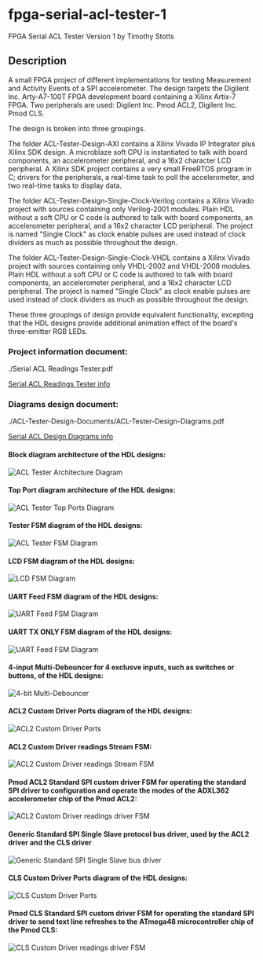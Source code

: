 # fpga-serial-acl-tester-1

FPGA Serial ACL Tester Version 1
by Timothy Stotts


## Description
A small FPGA project of different implementations for testing Measurement and Activity Events of a SPI accelerometer.
The design targets the Digilent Inc. Arty-A7-100T FPGA development board containing a Xilinx Artix-7 FPGA.
Two peripherals are used: Digilent Inc. Pmod ACL2, Digilent Inc. Pmod CLS.

The design is broken into three groupings.

The folder ACL-Tester-Design-AXI contains a Xilinx Vivado IP Integrator plus
Xilinx SDK design. A microblaze soft CPU is instantiated to talk with board components, an accelerometer peripheral,
and a 16x2 character LCD peripheral. A Xilinx SDK project contains a very small FreeRTOS program in C; drivers
for the peripherals, a real-time task to poll the accelerometer, and two real-time tasks to display data.

The folder ACL-Tester-Design-Single-Clock-Verilog contains a Xilinx Vivado project with sources
containing only Verilog-2001 modules. Plain HDL without a soft CPU or C code is authored to
talk with board components, an accelerometer peripheral, and a 16x2 character LCD peripheral.
The project is named "Single Clock" as clock enable pulses are used instead of clock dividers
as much as possible throughout the design.

The folder ACL-Tester-Design-Single-Clock-VHDL contains a Xilinx Vivado project with sources
containing only VHDL-2002 and VHDL-2008 modules. Plain HDL without a soft CPU or C code is authored to
talk with board components, an accelerometer peripheral, and a 16x2 character LCD peripheral.
The project is named "Single Clock" as clock enable pulses are used instead of clock dividers
as much as possible throughout the design.

These three groupings of design provide equivalent functionality, excepting that the HDL designs provide
additional animation effect of the board's three-emitter RGB LEDs.

### Project information document:

./Serial ACL Readings Tester.pdf

[Serial ACL Readings Tester info](https://github.com/timothystotts/fpga-serial-acl-tester-1/blob/master/Serial%20ACL%20Readings%20Tester.pdf)

### Diagrams design document:

./ACL-Tester-Design-Documents/ACL-Tester-Design-Diagrams.pdf

[Serial ACL Design Diagrams info](https://github.com/timothystotts/fpga-serial-acl-tester-1/blob/master/ACL-Tester-Design-Documents/ACL-Tester-Design-Diagrams.pdf)

#### Block diagram architecture of the HDL designs:
![ACL Tester Architecture Diagram](https://github.com/timothystotts/fpga-serial-acl-tester-1/blob/master/ACL-Tester-Design-Documents/ACL-Tester-Design-Diagrams-Architecture%201.svg)

#### Top Port diagram architecture of the HDL designs:
![ACL Tester Top Ports Diagram](https://github.com/timothystotts/fpga-serial-acl-tester-1/blob/master/ACL-Tester-Design-Documents/ACL-Tester-Design-Diagrams-Top-Ports.svg)

#### Tester FSM diagram of the HDL designs:
![ACL Tester FSM Diagram](https://github.com/timothystotts/fpga-serial-acl-tester-1/blob/master/ACL-Tester-Design-Documents/ACL-Tester-Design-Diagrams-Tester-FSM.svg)

#### LCD FSM diagram of the HDL designs:
![LCD FSM Diagram](https://github.com/timothystotts/fpga-serial-acl-tester-1/blob/master/ACL-Tester-Design-Documents/ACL-Tester-Design-Diagrams-LCD-FSM.svg)

#### UART Feed FSM diagram of the HDL designs:
![UART Feed FSM Diagram](https://github.com/timothystotts/fpga-serial-acl-tester-1/blob/master/ACL-Tester-Design-Documents/ACL-Tester-Design-Diagrams-UARTfeed.svg)

#### UART TX ONLY FSM diagram of the HDL designs:
![UART Feed FSM Diagram](https://github.com/timothystotts/fpga-serial-acl-tester-1/blob/master/ACL-Tester-Design-Documents/ACL-Tester-Design-Diagrams-UART-Tx-FSM.svg)

#### 4-input Multi-Debouncer for 4 exclusve inputs, such as switches or buttons, of the HDL designs:
![4-bit Multi-Debouncer](https://github.com/timothystotts/fpga-serial-acl-tester-1/blob/master/ACL-Tester-Design-Documents/ACL-Tester-Design-Diagrams-multi-debounce.svg)

#### ACL2 Custom Driver Ports diagram of the HDL designs:
![ACL2 Custom Driver Ports](https://github.com/timothystotts/fpga-serial-acl-tester-1/blob/master/ACL-Tester-Design-Documents/ACL-Tester-Design-Diagrams-ACL2-ports.svg)

#### ACL2 Custom Driver readings Stream FSM:
![ACL2 Custom Driver readings Stream FSM](https://github.com/timothystotts/fpga-serial-acl-tester-1/blob/master/ACL-Tester-Design-Documents/ACL-Tester-Design-Diagrams-StreamFSM.svg)

#### Pmod ACL2 Standard SPI custom driver FSM for operating the standard SPI driver to configuration and operate the modes of the ADXL362 accelerometer chip of the Pmod ACL2:
![ACL2 Custom Driver readings driver FSM](https://github.com/timothystotts/fpga-serial-acl-tester-1/blob/master/ACL-Tester-Design-Documents/ACL-Tester-Design-Diagrams-ADXL362-driver-FSM.svg)

#### Generic Standard SPI Single Slave protocol bus driver, used by the ACL2 driver and the CLS driver
![Generic Standard SPI Single Slave bus driver](https://github.com/timothystotts/fpga-serial-acl-tester-1/blob/master/ACL-Tester-Design-Documents/ACL-Tester-Design-Diagrams-SPI-generic-FSM.svg)

#### CLS Custom Driver Ports diagram of the HDL designs:
![CLS Custom Driver Ports](https://github.com/timothystotts/fpga-serial-acl-tester-1/blob/master/ACL-Tester-Design-Documents/ACL-Tester-Design-Diagrams-CLS-ports.svg)

#### Pmod CLS Standard SPI custom driver FSM for operating the standard SPI driver to send text line refreshes to the ATmega48 microcontroller chip of the Pmod CLS:
![CLS Custom Driver readings driver FSM](https://github.com/timothystotts/fpga-serial-acl-tester-1/blob/master/ACL-Tester-Design-Documents/ACL-Tester-Design-Diagrams-CLS-driver-FSM.svg)

